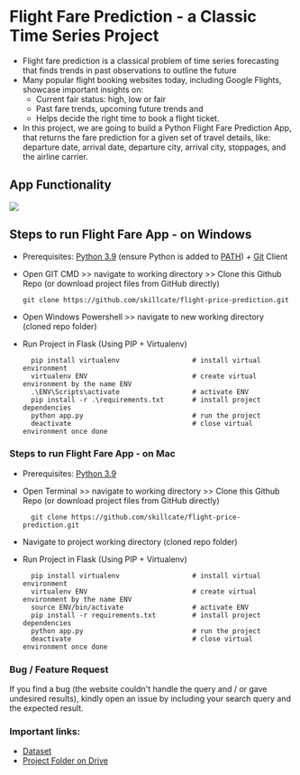 # Flight Fare Prediction - a Classic Time Series Project
* Flight fare prediction is a classical problem of time series forecasting that finds trends in past observations to outline the future
* Many popular flight booking websites today, including Google Flights, showcase important insights on:
  * Current fair status: high, low or fair
  * Past fare trends, upcoming future trends and 
  * Helps decide the right time to book a flight ticket.
* In this project, we are going to build a Python Flight Fare Prediction App, that returns the fare prediction for a given set of travel details, like:  departure date, arrival date, departure city, arrival city, stoppages, and the airline carrier.

## App Functionality
![](templates/App_Functionality.gif)

## Steps to run Flight Fare App - on Windows

* Prerequisites: [Python 3.9](https://www.python.org/downloads/) (ensure Python is added to [PATH](https://medium.com/co-learning-lounge/how-to-download-install-python-on-windows-2021-44a707994013)) + [Git](https://git-scm.com/downloads) Client 
* Open GIT CMD >> navigate to working directory >> Clone this Github Repo (or download project files from GitHub directly)

      git clone https://github.com/skillcate/flight-price-prediction.git  
* Open Windows Powershell >> navigate to new working directory (cloned repo folder)
* Run Project in Flask (Using PIP + Virtualenv)
 
        pip install virtualenv                  # install virtual environment        
        virtualenv ENV                          # create virtual environment by the name ENV
        .\ENV\Scripts\activate                  # activate ENV
        pip install -r .\requirements.txt       # install project dependencies
        python app.py                           # run the project
        deactivate                              # close virtual environment once done
  

### Steps to run Flight Fare App - on Mac

* Prerequisites: [Python 3.9](https://www.python.org/downloads/)
* Open Terminal >> navigate to working directory >> Clone this Github Repo (or download project files from GitHub directly)

        git clone https://github.com/skillcate/flight-price-prediction.git  
* Navigate to project working directory (cloned repo folder)
* Run Project in Flask (Using PIP + Virtualenv)

        pip install virtualenv                  # install virtual environment
        virtualenv ENV                          # create virtual environment by the name ENV
        source ENV/bin/activate                 # activate ENV
        pip install -r requirements.txt         # install project dependencies
        python app.py                           # run the project
        deactivate                              # close virtual environment once done
        
### Bug / Feature Request
If you find a bug (the website couldn't handle the query and / or gave undesired results), kindly open an issue by including your search query and the expected result.

### Important links:
* [Dataset](https://www.kaggle.com/datasets/nikhilmittal/flight-fare-prediction-mh)
* [Project Folder on Drive](https://drive.google.com/drive/folders/1vnapi048bbmoXyoxOLLX6W_tA6a1uQ9w?usp=sharing)
